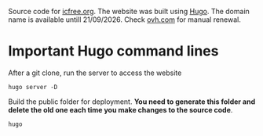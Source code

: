 Source code for [icfree.org](https://icfree.org). The website was built using [Hugo](https://gohugo.io/).
The domain name is available untill 21/09/2026. Check [ovh.com](https://www.ovh.com/fr/) for manual renewal.

# Important Hugo command lines

After a git clone, run the server to access the website
~~~
hugo server -D
~~~

Build the public folder for deployment. **You need to generate this folder and delete the old one each time you make changes to the source code**.
~~~
hugo
~~~
